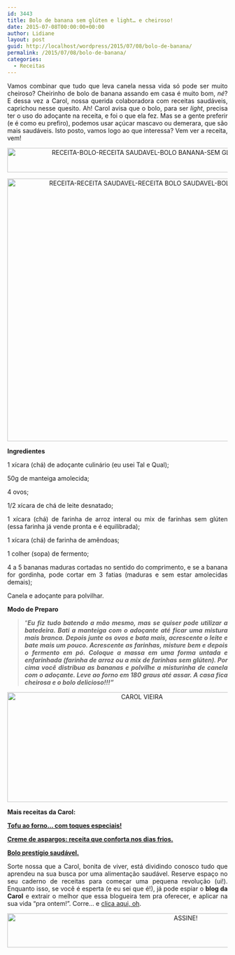 ```yaml
---
id: 3443
title: Bolo de banana sem glúten e light… e cheiroso!
date: 2015-07-08T00:00:00+00:00
author: Lidiane
layout: post
guid: http://localhost/wordpress/2015/07/08/bolo-de-banana/
permalink: /2015/07/08/bolo-de-banana/
categories:
  - Receitas
---
```

<p align="justify">
  Vamos combinar que tudo que leva canela nessa vida só pode ser muito cheiroso? Cheirinho de bolo de banana assando em casa é muito bom, <em>né</em>? E dessa vez a Carol, nossa querida colaboradora com receitas saudáveis, caprichou nesse quesito. Ah! Carol avisa que o bolo, para ser <em>light</em>, precisa ter o uso do adoçante na receita, e foi o que ela fez. Mas se a gente preferir (e é como eu prefiro), podemos usar açúcar mascavo ou demerara, que são mais saudáveis. Isto posto, vamos logo ao que interessa? Vem ver a receita, vem!
</p>

<p align="center">
  <a href="http://www.trololodemulher.com.br/blog/wp-content/uploads/2015/07/RECEITA-BOLO-RECEITA-SAUDAVEL-BOLO-BANANA-SEM-GLUTEN-LIGHT-GLUTEN-FREE3.jpg"><img class="alignnone size-full wp-image-11091" src="http://www.trololodemulher.com.br/blog/wp-content/uploads/2015/07/RECEITA-BOLO-RECEITA-SAUDAVEL-BOLO-BANANA-SEM-GLUTEN-LIGHT-GLUTEN-FREE3.jpg" alt="RECEITA-BOLO-RECEITA SAUDAVEL-BOLO BANANA-SEM GLUTEN-LIGHT-GLUTEN FREE[3]" width="800" height="56" /></a>
</p>

<p align="center">
  <a href="http://www.trololodemulher.com.br/blog/wp-content/uploads/2015/07/RECEITA-RECEITA-SAUDAVEL-RECEITA-BOLO-SAUDAVEL-BOLO-BANANA-BOLO-SEM-GLUTEN.jpg"><img class="alignnone size-full wp-image-11092" src="http://www.trololodemulher.com.br/blog/wp-content/uploads/2015/07/RECEITA-RECEITA-SAUDAVEL-RECEITA-BOLO-SAUDAVEL-BOLO-BANANA-BOLO-SEM-GLUTEN.jpg" alt="RECEITA-RECEITA SAUDAVEL-RECEITA BOLO SAUDAVEL-BOLO BANANA-BOLO SEM GLUTEN" width="800" height="600" /></a>
</p>

<p align="justify">
  <strong>Ingredientes</strong>
</p>

<p align="justify">
  1 xícara (chá) de adoçante culinário (eu usei Tal e Qual);
</p>

<p align="justify">
  50g de manteiga amolecida;
</p>

<p align="justify">
  4 ovos;
</p>

<p align="justify">
  1/2 xícara de chá de leite desnatado;
</p>

<p align="justify">
  1 xícara (chá) de farinha de arroz interal ou mix de farinhas sem glúten (essa farinha já vende pronta e é equilibrada);
</p>

<p align="justify">
  1 xícara (chá) de farinha de amêndoas;
</p>

<p align="justify">
  1 colher (sopa) de fermento;
</p>

<p align="justify">
  4 a 5 bananas maduras cortadas no sentido do comprimento, e se a banana for gordinha, pode cortar em 3 fatias (maduras e sem estar amolecidas demais);
</p>

<p align="justify">
  Canela e adoçante para polvilhar.
</p>

<p align="justify">
  <strong>Modo de Preparo</strong>
</p>

> <p align="justify">
>   “<strong><em>Eu fiz tudo batendo a mão mesmo, mas se quiser pode utilizar a batedeira. Bati a manteiga com o adoçante até ficar uma mistura mais branca. Depois junte os ovos e bata mais, acrescente o leite e bate mais um pouco. Acrescente as farinhas, misture bem e depois o fermento em pó. Coloque a massa em uma forma untada e enfarinhada (farinha de arroz ou a mix de farinhas sem glúten). Por cima você distribua as bananas e polvilhe a misturinha de canela com o adoçante. Leve ao forno em 180 graus até assar. A casa fica cheirosa e o bolo delicioso!!!”</em></strong>
> </p>

<p align="center">
  <a href="http://www.trololodemulher.com.br/blog/wp-content/uploads/2014/07/CAROL-VIEIRA.png"><img class="alignnone size-full wp-image-10204" src="http://www.trololodemulher.com.br/blog/wp-content/uploads/2014/07/CAROL-VIEIRA.png" alt="CAROL VIEIRA" width="600" height="251" /></a>
</p>

<p align="justify">
  <strong>Mais receitas da Carol:</strong>
</p>

<p align="justify">
  <a href="http://www.trololodemulher.com.br/2015/06/17/tofu-ao-forno/" target="_blank"><strong>Tofu ao forno… com toques especiais!</strong></a>
</p>

<p align="justify">
  <a href="http://www.trololodemulher.com.br/2015/06/03/creme-aspargos-receita/" target="_blank"><strong>Creme de aspargos: receita que conforta nos dias frios.</strong></a>
</p>

<p align="justify">
  <a href="http://www.trololodemulher.com.br/2015/05/20/bolo-prestigio-saudavel/" target="_blank"><strong>Bolo prestígio saudável.</strong></a>
</p>

<p align="justify">
  Sorte nossa que a Carol, bonita de viver, está dividindo conosco tudo que aprendeu na sua busca por uma alimentação saudável. Reserve espaço no seu caderno de receitas para começar uma pequena revolução (ui!). Enquanto isso, se você é esperta (e eu sei que é!), já pode espiar o <strong>blog da Carol</strong> e extrair o melhor que essa blogueira tem pra oferecer, e aplicar na sua vida “pra ontem!”. Corre… e <a href="http://mundocarolvieira.blogspot.com.br/" target="_blank">clica aqui, oh</a>.
</p>

<p align="center">
  <a href="http://feedburner.google.com/fb/a/mailverify?uri=blogBichaFemea&loc=en_US" target="_blank"><img class="alignnone size-full wp-image-10439" src="http://www.trololodemulher.com.br/blog/wp-content/uploads/2014/09/ASSINE.png" alt="ASSINE!" width="800" height="78" /></a>
</p>

<p align="justify">